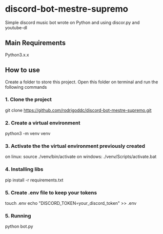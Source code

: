 # discord-bot-mestre-supremo
Simple discord music bot wrote on Python and using discor.py and youtube-dl

## Main Requirements
Python3.x.x

## How to use
Create a folder to store this project. Open this folder on terminal and run the following commands

### 1. Clone the project
git clone https://github.com/rodrigoddc/discord-bot-mestre-supremo.git

### 2. Create a virtual environment
python3 -m venv venv

### 3. Activate the the virtual environment previously created
on linux: source ./venv/bin/activate
on windows: ./venv/Scripts/activate.bat

### 4. Installing libs
pip install -r requirements.txt

### 5. Create .env file to keep your tokens
touch .env
echo "DISCORD_TOKEN=your_discord_token" >> .env

### 5. Running
python bot.py
